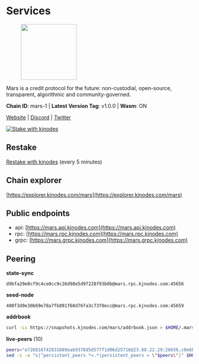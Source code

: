 # Services

<figure><img src="https://raw.githubusercontent.com/kj89/testnet_manuals/main/pingpub/logos/mars.png" width="150" alt=""><figcaption></figcaption></figure>

Mars is a credit protocol for the future: non-custodial,  open-source, transparent, algorithmic and community-governed.

**Chain ID**: mars-1 | **Latest Version Tag**: v1.0.0 | **Wasm**: ON

[Website](https://marsprotocol.io) | [Discord](https://discord.gg/marsprotocol) | [Twitter](https://twitter.com/mars_protocol)

[![Stake with kjnodes](https://i.ibb.co/cr44Q8j/button-stake-with-kjnodes.png)](https://restake.app/mars/marsvaloper1p9t4gr40rnpdwqacxgcqp7ffrfw908nu020g4n)

## Restake

[Restake with kjnodes](https://restake.app/mars/marsvaloper1p9t4gr40rnpdwqacxgcqp7ffrfw908nu020g4n) (every 5 minutes)
## Chain explorer
[https://explorer.kjnodes.com/mars](https://explorer.kjnodes.com/mars)

## Public endpoints

* api: [https://mars.api.kjnodes.com](https://mars.api.kjnodes.com)
* rpc: [https://mars.rpc.kjnodes.com](https://mars.rpc.kjnodes.com)
* grpc: [https://mars.grpc.kjnodes.com](https://mars.grpc.kjnodes.com)

## Peering

**state-sync**

```text
d9bfa29e0cf9c4ce0cc9c26d98e5d97228f93b0b@mars.rpc.kjnodes.com:45656
```

**seed-node**

```text
400f3d9e30b69e78a7fb891f60d76fa3c73f0ecc@mars.rpc.kjnodes.com:45659
```

**addrbook**
```bash
curl -Ls https://snapshots.kjnodes.com/mars/addrbook.json > $HOME/.mars/config/addrbook.json
```

**live-peers** (10)
```bash
peers="e726816f42831689eab9378d5d577f1d06d25716@23.88.22.29:26656,c0e6bf4193accabc14171ce163e704dcec5ea5df@51.91.215.170:36095,d2a2c21754be65ad4a4f1de1f6163f681a6e8af8@192.99.44.79:18556,d9bfa29e0cf9c4ce0cc9c26d98e5d97228f93b0b@65.109.88.38:45656,c46be592341987eae20ac681cb08d2abcc02ab9a@137.74.4.20:2000,e479dc8845a5edce6a6b6462c046740dd9dff8e7@18.170.244.34:26656,be7d56127ef887d095b2f55f09be5fee1969d922@146.59.52.48:18095,d10e5704f3c8e9dd6ef42445e4b88bb57d0a8289@65.108.8.247:18556,b88814bddfccd85289d7201bfd6fc6c4b3342ab2@178.162.165.193:36095,d0dbb50a474888b8bed04bf8a23ac6b8bae443ee@5.79.79.80:18095"
sed -i -e "s|^persistent_peers *=.*|persistent_peers = \"$peers\"|" $HOME/.mars/config/config.toml
```

